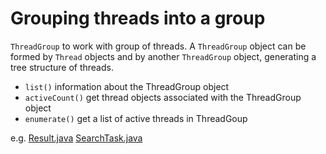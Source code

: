 # Grouping threads into a group

`ThreadGroup` to work with group of threads. A `ThreadGroup` object can be formed by `Thread` objects and by another `ThreadGroup` object, generating a tree structure of threads.

* `list()` information about the ThreadGroup object
* `activeCount()` get thread objects associated with the ThreadGroup object
* `enumerate()` get a list of active threads in ThreadGoup

e.g. [Result.java](grouping-threads-into-group/Result.java) [SearchTask.java](grouping-threads-into-group/SerachTask.java)

